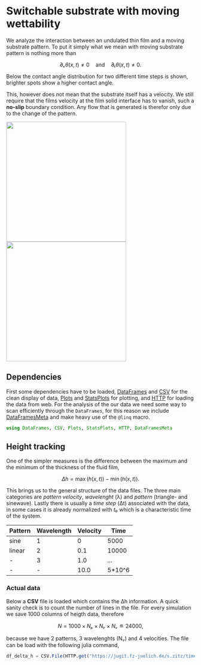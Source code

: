 # Switchable substrate with moving wettability

We analyze the interaction between an undulated thin film and a moving substrate pattern.
To put it simply what we mean with moving substrate pattern is nothing more than
```math
∂ₓθ(x,t) ≠ 0 \quad\text{and}\quad ∂ₜθ(x,t) ≠ 0.
```

Below the contact angle distribution for two different time steps is shown, brighter spots show a higher contact angle.

This, however does not mean that the substrate itself has a velocity.
We still require that the films velocity at the film solid interface has to vanish, such a **no-slip** boundary condition.
Any flow that is generated is therefor only due to the change of the pattern.

<img src="https://jugit.fz-juelich.de/s.zitz/timedependent_wettability/-/raw/master/Figures/angle_early.png?inline=false" width="320" height="320" />
<img src="https://jugit.fz-juelich.de/s.zitz/timedependent_wettability/-/raw/master/Figures/angle_later.png?inline=false" width="320" height="320" />

## Dependencies

First some dependencies have to be loaded, [DataFrames](https://github.com/JuliaData/DataFrames.jl/tree/master) and [CSV](https://github.com/JuliaData/CSV.jl/tree/master) for the clean display of data, [Plots](https://github.com/JuliaPlots/Plots.jl) and [StatsPlots](https://github.com/JuliaPlots/StatsPlots.jl) for plotting, and [HTTP](https://github.com/JuliaWeb/HTTP.jl) for loading the data from web.
For the analysis of the our data we need some way to scan efficiently through the `DataFrames`, for this reason we include [DataFramesMeta](https://github.com/JuliaData/DataFramesMeta.jl) and make heavy use of the `@linq` macro.

```julia
using DataFrames, CSV, Plots, StatsPlots, HTTP, DataFramesMeta
```

## Height tracking

One of the simpler measures is the difference between the maximum and the minimum of the thickness of the fluid film, 
```math
Δh = \max(h(x,t)) - \min(h(x,t)).
```

This brings us to the general structure of the data files.
The three main categories are *pattern velocity*, *wavelenght* (λ) and *pattern* (triangle- and sinewave).
Lastly there is usually a *time step* (Δt) associated with the data, in some cases it is already normalized with *t₀* which is a characteristic time of the system.

| Pattern | Wavelength | Velocity | Time  | 
|---      |----------  | ------   | ----  |
| sine    | 1          | 0        | 5000  |
| linear  | 2          | 0.1      | 10000 | 
|    -    | 3          | 1.0      | ...   |
|    -    | -          | 10.0     | 5*10^6|

### Actual data

Below a **CSV** file is loaded which contains the Δh information.
A quick sanity check is to count the number of lines in the file.
For every simulation we save 1000 columns of heigth data, therefore
```math
N = 1000 × Nₚ × Nᵩ × Nᵥ ≝ 24000,  
```
because we have 2 patterns, 3 wavelenghts (Nᵩ) and 4 velocities.
The file can be load with the following julia command,
```julia
df_delta_h = CSV.File(HTTP.get("https://jugit.fz-juelich.de/s.zitz/timedependent_wettability/-/raw/master/Data_CSV/height_differences.csv?inline=false").body) |> DataFrame
```
